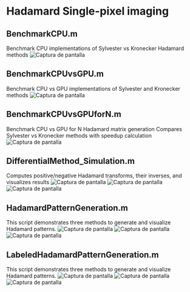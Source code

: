 # Hadamard Single-pixel imaging

## BenchmarkCPU.m
Benchmark CPU implementations of Sylvester vs Kronecker Hadamard methods
![Captura de pantalla](./figures/BenchmarkCPU.png)

## BenchmarkCPUvsGPU.m
Benchmark CPU vs GPU implementations of Sylvester and Kronecker methods
![Captura de pantalla](./figures/BenchmarkCPUvsGPU.png)


## BenchmarkCPUvsGPUforN.m
Benchmark CPU vs GPU for N Hadamard matrix generation
Compares Sylvester vs Kronecker methods with speedup calculation
![Captura de pantalla](./figures/BenchmarkCPUvsGPUforN.png)

## DifferentialMethod_Simulation.m
Computes positive/negative Hadamard transforms, their inverses, and visualizes results
![Captura de pantalla](./figures/PlotSignalPositiveNegativeDifference.png)
![Captura de pantalla](./figures/HadamardTransformPositiveNegativeDifference.png)
![Captura de pantalla](./figures/InverseHadamardTransformPositiveNegativeDifference.png)

## HadamardPatternGeneration.m
This script demonstrates three methods to generate and visualize Hadamard patterns.
![Captura de pantalla](./figures/HadamardPatternGeneration.png)
![Captura de pantalla](./figures/HadamardPatternGenerationSequency.png)
![Captura de pantalla](./figures/HadamardPatternGenerationDyadic.png)

## LabeledHadamardPatternGeneration.m
This script demonstrates three methods to generate and visualize Hadamard patterns.
![Captura de pantalla](./figures/LabeledHadamardPatternGenerationNatural.png)
![Captura de pantalla](./figures/LabeledHadamardPatternGenerationSequency.png)
![Captura de pantalla](./figures/LabeledHadamardPatternGenerationDyadic.png)




